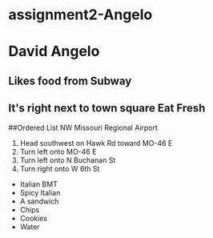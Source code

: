 # assignment2-Angelo
# David Angelo
## Likes food from Subway
It's right next to town square **Eat Fresh**
---
##Ordered List
NW Missouri Regional Airport
1. Head southwest on Hawk Rd toward MO-46 E
2. Turn left onto MO-46 E
3. Turn left onto N Buchanan St
4. Turn right onto W 6th St

* Italian BMT
* Spicy Italian
* A sandwich
* Chips
* Cookies
* Water